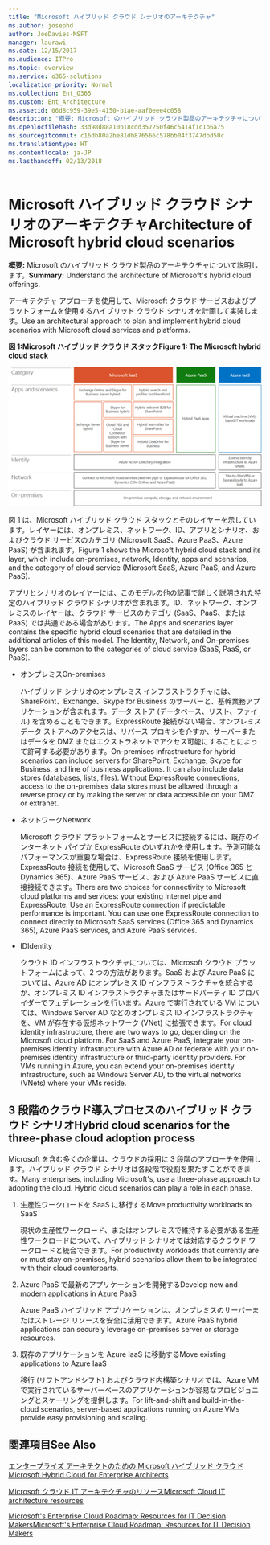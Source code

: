 ```yaml
---
title: "Microsoft ハイブリッド クラウド シナリオのアーキテクチャ"
ms.author: josephd
author: JoeDavies-MSFT
manager: laurawi
ms.date: 12/15/2017
ms.audience: ITPro
ms.topic: overview
ms.service: o365-solutions
localization_priority: Normal
ms.collection: Ent_O365
ms.custom: Ent_Architecture
ms.assetid: 06d8c959-39e5-4150-b1ae-aaf0eee4c058
description: "概要: Microsoft のハイブリッド クラウド製品のアーキテクチャについて説明します。"
ms.openlocfilehash: 33d98d88a10b18cdd357250f46c5414f1c1b6a75
ms.sourcegitcommit: c16db80a2be81db876566c578bb04f3747dbd50c
ms.translationtype: HT
ms.contentlocale: ja-JP
ms.lasthandoff: 02/13/2018
---
```

# <a name="architecture-of-microsoft-hybrid-cloud-scenarios"></a><span data-ttu-id="f2c50-103">Microsoft ハイブリッド クラウド シナリオのアーキテクチャ</span><span class="sxs-lookup"><span data-stu-id="f2c50-103">Architecture of Microsoft hybrid cloud scenarios</span></span>

 <span data-ttu-id="f2c50-104">**概要:** Microsoft のハイブリッド クラウド製品のアーキテクチャについて説明します。</span><span class="sxs-lookup"><span data-stu-id="f2c50-104">**Summary:** Understand the architecture of Microsoft's hybrid cloud offerings.</span></span>
  
<span data-ttu-id="f2c50-105">アーキテクチャ アプローチを使用して、Microsoft クラウド サービスおよびプラットフォームを使用するハイブリッド クラウド シナリオを計画して実装します。</span><span class="sxs-lookup"><span data-stu-id="f2c50-105">Use an architectural approach to plan and implement hybrid cloud scenarios with Microsoft cloud services and platforms.</span></span>
  
<span data-ttu-id="f2c50-106">**図 1:Microsoft ハイブリッド クラウド スタック**</span><span class="sxs-lookup"><span data-stu-id="f2c50-106">**Figure 1: The Microsoft hybrid cloud stack**</span></span>

![Microsoft ハイブリッド クラウド スタック](images/Hybrid_Poster/Hybrid_Cloud_Stack.png)
  
<span data-ttu-id="f2c50-108">図 1 は、Microsoft ハイブリッド クラウド スタックとそのレイヤーを示しています。レイヤーには、オンプレミス、ネットワーク、ID、アプリとシナリオ、およびクラウド サービスのカテゴリ (Microsoft SaaS、Azure PaaS、Azure PaaS) が含まれます。</span><span class="sxs-lookup"><span data-stu-id="f2c50-108">Figure 1 shows the Microsoft hybrid cloud stack and its layer, which include on-premises, network, Identity, apps and scenarios, and the category of cloud service (Microsoft SaaS, Azure PaaS, and Azure PaaS).</span></span>
  
<span data-ttu-id="f2c50-p101">アプリとシナリオのレイヤーには、このモデルの他の記事で詳しく説明された特定のハイブリッド クラウド シナリオが含まれます。ID、ネットワーク、オンプレミスのレイヤーは、クラウド サービスのカテゴリ (SaaS、PaaS、または PaaS) では共通である場合があります。</span><span class="sxs-lookup"><span data-stu-id="f2c50-p101">The Apps and scenarios layer contains the specific hybrid cloud scenarios that are detailed in the additional articles of this model. The Identity, Network, and On-premises layers can be common to the categories of cloud service (SaaS, PaaS, or PaaS).</span></span>
  
- <span data-ttu-id="f2c50-111">オンプレミス</span><span class="sxs-lookup"><span data-stu-id="f2c50-111">On-premises</span></span>
    
    <span data-ttu-id="f2c50-p102">ハイブリッド シナリオのオンプレミス インフラストラクチャには、SharePoint、Exchange、Skype for Business のサーバーと、基幹業務アプリケーションが含まれます。データ ストア (データベース、リスト、ファイル) を含めることもできます。ExpressRoute 接続がない場合、オンプレミス データ ストアへのアクセスは、リバース プロキシを介すか、サーバーまたはデータを DMZ またはエクストラネットでアクセス可能にすることによって許可する必要があります。</span><span class="sxs-lookup"><span data-stu-id="f2c50-p102">On-premises infrastructure for hybrid scenarios can include servers for SharePoint, Exchange, Skype for Business, and line of business applications. It can also include data stores (databases, lists, files). Without ExpressRoute connections, access to the on-premises data stores must be allowed through a reverse proxy or by making the server or data accessible on your DMZ or extranet.</span></span>
    
- <span data-ttu-id="f2c50-115">ネットワーク</span><span class="sxs-lookup"><span data-stu-id="f2c50-115">Network</span></span>
    
    <span data-ttu-id="f2c50-p103">Microsoft クラウド プラットフォームとサービスに接続するには、既存のインターネット パイプか ExpressRoute のいずれかを使用します。予測可能なパフォーマンスが重要な場合は、ExpressRoute 接続を使用します。ExpressRoute 接続を使用して、Microsoft SaaS サービス (Office 365 と Dynamics 365)、Azure PaaS サービス、および Azure PaaS サービスに直接接続できます。</span><span class="sxs-lookup"><span data-stu-id="f2c50-p103">There are two choices for connectivity to Microsoft cloud platforms and services: your existing Internet pipe and ExpressRoute. Use an ExpressRoute connection if predictable performance is important. You can use one ExpressRoute connection to connect directly to Microsoft SaaS services (Office 365 and Dynamics 365), Azure PaaS services, and Azure PaaS services.</span></span>
    
- <span data-ttu-id="f2c50-119">ID</span><span class="sxs-lookup"><span data-stu-id="f2c50-119">Identity</span></span>
    
    <span data-ttu-id="f2c50-p104">クラウド ID インフラストラクチャについては、Microsoft クラウド プラットフォームによって、2 つの方法があります。SaaS および Azure PaaS については、Azure AD にオンプレミス ID インフラストラクチャを統合するか、オンプレミス ID インフラストラクチャまたはサードパーティ ID プロバイダーでフェデレーションを行います。Azure で実行されている VM については、Windows Server AD などのオンプレミス ID インフラストラクチャを、VM が存在する仮想ネットワーク (VNet) に拡張できます。</span><span class="sxs-lookup"><span data-stu-id="f2c50-p104">For cloud identity infrastructure, there are two ways to go, depending on the Microsoft cloud platform. For SaaS and Azure PaaS, integrate your on-premises identity infrastructure with Azure AD or federate with your on-premises identity infrastructure or third-party identity providers. For VMs running in Azure, you can extend your on-premises identity infrastructure, such as Windows Server AD, to the virtual networks (VNets) where your VMs reside.</span></span>
    
## <a name="hybrid-cloud-scenarios-for-the-three-phase-cloud-adoption-process"></a><span data-ttu-id="f2c50-123">3 段階のクラウド導入プロセスのハイブリッド クラウド シナリオ</span><span class="sxs-lookup"><span data-stu-id="f2c50-123">Hybrid cloud scenarios for the three-phase cloud adoption process</span></span>

<span data-ttu-id="f2c50-p105">Microsoft を含む多くの企業は、クラウドの採用に 3 段階のアプローチを使用します。ハイブリッド クラウド シナリオは各段階で役割を果たすことができます。</span><span class="sxs-lookup"><span data-stu-id="f2c50-p105">Many enterprises, including Microsoft's, use a three-phase approach to adopting the cloud. Hybrid cloud scenarios can play a role in each phase.</span></span>
  
1. <span data-ttu-id="f2c50-126">生産性ワークロードを SaaS に移行する</span><span class="sxs-lookup"><span data-stu-id="f2c50-126">Move productivity workloads to SaaS</span></span>
    
    <span data-ttu-id="f2c50-127">現状の生産性ワークロード、またはオンプレミスで維持する必要がある生産性ワークロードについて、ハイブリッド シナリオでは対応するクラウド ワークロードと統合できます。</span><span class="sxs-lookup"><span data-stu-id="f2c50-127">For productivity workloads that currently are or must stay on-premises, hybrid scenarios allow them to be integrated with their cloud counterparts.</span></span>
    
2. <span data-ttu-id="f2c50-128">Azure PaaS で最新のアプリケーションを開発する</span><span class="sxs-lookup"><span data-stu-id="f2c50-128">Develop new and modern applications in Azure PaaS</span></span>
    
    <span data-ttu-id="f2c50-129">Azure PaaS ハイブリッド アプリケーションは、オンプレミスのサーバーまたはストレージ リソースを安全に活用できます。</span><span class="sxs-lookup"><span data-stu-id="f2c50-129">Azure PaaS hybrid applications can securely leverage on-premises server or storage resources.</span></span>
    
3. <span data-ttu-id="f2c50-130">既存のアプリケーションを Azure IaaS に移動する</span><span class="sxs-lookup"><span data-stu-id="f2c50-130">Move existing applications to Azure IaaS</span></span>
    
    <span data-ttu-id="f2c50-131">移行 (リフトアンドシフト) およびクラウド内構築シナリオでは、Azure VM で実行されているサーバーベースのアプリケーションが容易なプロビジョニングとスケーリングを提供します。</span><span class="sxs-lookup"><span data-stu-id="f2c50-131">For lift-and-shift and build-in-the-cloud scenarios, server-based applications running on Azure VMs provide easy provisioning and scaling.</span></span>
    
## <a name="see-also"></a><span data-ttu-id="f2c50-132">関連項目</span><span class="sxs-lookup"><span data-stu-id="f2c50-132">See Also</span></span>

[<span data-ttu-id="f2c50-133">エンタープライズ アーキテクトのための Microsoft ハイブリッド クラウド</span><span class="sxs-lookup"><span data-stu-id="f2c50-133">Microsoft Hybrid Cloud for Enterprise Architects</span></span>](microsoft-hybrid-cloud-for-enterprise-architects.md)
  
[<span data-ttu-id="f2c50-134">Microsoft クラウド IT アーキテクチャのリソース</span><span class="sxs-lookup"><span data-stu-id="f2c50-134">Microsoft Cloud IT architecture resources</span></span>](microsoft-cloud-it-architecture-resources.md)

[<span data-ttu-id="f2c50-135">Microsoft's Enterprise Cloud Roadmap: Resources for IT Decision Makers</span><span class="sxs-lookup"><span data-stu-id="f2c50-135">Microsoft's Enterprise Cloud Roadmap: Resources for IT Decision Makers</span></span>](https://sway.com/FJ2xsyWtkJc2taRD)



